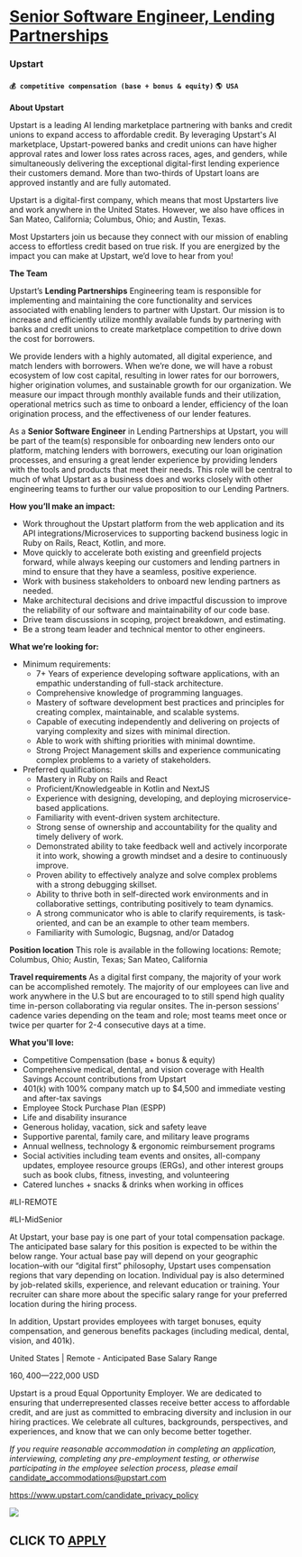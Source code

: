# [Senior Software Engineer, Lending Partnerships](https://www.remotewlb.com/apply/senior-software-engineer-lending-partnerships-80360)  
### Upstart  
#### `💰 competitive compensation (base + bonus & equity)` `🌎 USA`  

**About Upstart**

Upstart is a leading AI lending marketplace partnering with banks and credit unions to expand access to affordable credit. By leveraging Upstart's AI marketplace, Upstart-powered banks and credit unions can have higher approval rates and lower loss rates across races, ages, and genders, while simultaneously delivering the exceptional digital-first lending experience their customers demand. More than two-thirds of Upstart loans are approved instantly and are fully automated.

Upstart is a digital-first company, which means that most Upstarters live and work anywhere in the United States. However, we also have offices in San Mateo, California; Columbus, Ohio; and Austin, Texas.

Most Upstarters join us because they connect with our mission of enabling access to effortless credit based on true risk. If you are energized by the impact you can make at Upstart, we’d love to hear from you!

 **The Team**

Upstart’s **Lending Partnerships** Engineering team is responsible for implementing and maintaining the core functionality and services associated with enabling lenders to partner with Upstart. Our mission is to increase and efficiently utilize monthly available funds by partnering with banks and credit unions to create marketplace competition to drive down the cost for borrowers.

We provide lenders with a highly automated, all digital experience, and match lenders with borrowers. When we’re done, we will have a robust ecosystem of low cost capital, resulting in lower rates for our borrowers, higher origination volumes, and sustainable growth for our organization. We measure our impact through monthly available funds and their utilization, operational metrics such as time to onboard a lender, efficiency of the loan origination process, and the effectiveness of our lender features.

As a **Senior Software Engineer** in Lending Partnerships at Upstart, you will be part of the team(s) responsible for onboarding new lenders onto our platform, matching lenders with borrowers, executing our loan origination processes, and ensuring a great lender experience by providing lenders with the tools and products that meet their needs. This role will be central to much of what Upstart as a business does and works closely with other engineering teams to further our value proposition to our Lending Partners.

**How you’ll make an impact:**

  * Work throughout the Upstart platform from the web application and its API integrations/Microservices to supporting backend business logic in Ruby on Rails, React, Kotlin, and more.
  * Move quickly to accelerate both existing and greenfield projects forward, while always keeping our customers and lending partners in mind to ensure that they have a seamless, positive experience.
  * Work with business stakeholders to onboard new lending partners as needed.
  * Make architectural decisions and drive impactful discussion to improve the reliability of our software and maintainability of our code base.
  * Drive team discussions in scoping, project breakdown, and estimating.
  * Be a strong team leader and technical mentor to other engineers.

**What we’re looking for:**

  * Minimum requirements:
    * 7+ Years of experience developing software applications, with an empathic understanding of full-stack architecture.
    * Comprehensive knowledge of programming languages.
    * Mastery of software development best practices and principles for creating complex, maintainable, and scalable systems.
    * Capable of executing independently and delivering on projects of varying complexity and sizes with minimal direction.
    * Able to work with shifting priorities with minimal downtime.
    * Strong Project Management skills and experience communicating complex problems to a variety of stakeholders.
  * Preferred qualifications:
    * Mastery in Ruby on Rails and React
    * Proficient/Knowledgeable in Kotlin and NextJS
    * Experience with designing, developing, and deploying microservice-based applications.
    * Familiarity with event-driven system architecture.
    * Strong sense of ownership and accountability for the quality and timely delivery of work.
    * Demonstrated ability to take feedback well and actively incorporate it into work, showing a growth mindset and a desire to continuously improve.
    * Proven ability to effectively analyze and solve complex problems with a strong debugging skillset.
    * Ability to thrive both in self-directed work environments and in collaborative settings, contributing positively to team dynamics.
    * A strong communicator who is able to clarify requirements, is task-oriented, and can be an example to other team members.
    * Familiarity with Sumologic, Bugsnag, and/or Datadog

**Position location** This role is available in the following locations: Remote; Columbus, Ohio; Austin, Texas; San Mateo, California

**Travel requirements** As a digital first company, the majority of your work can be accomplished remotely. The majority of our employees can live and work anywhere in the U.S but are encouraged to to still spend high quality time in-person collaborating via regular onsites. The in-person sessions’ cadence varies depending on the team and role; most teams meet once or twice per quarter for 2-4 consecutive days at a time.

**What you'll love:**

  * Competitive Compensation (base + bonus & equity)
  * Comprehensive medical, dental, and vision coverage with Health Savings Account contributions from Upstart 
  * 401(k) with 100% company match up to $4,500 and immediate vesting and after-tax savings
  * Employee Stock Purchase Plan (ESPP)
  * Life and disability insurance
  * Generous holiday, vacation, sick and safety leave 
  * Supportive parental, family care, and military leave programs
  * Annual wellness, technology & ergonomic reimbursement programs
  * Social activities including team events and onsites, all-company updates, employee resource groups (ERGs), and other interest groups such as book clubs, fitness, investing, and volunteering
  * Catered lunches + snacks & drinks when working in offices

#LI-REMOTE

#LI-MidSenior

At Upstart, your base pay is one part of your total compensation package. The anticipated base salary for this position is expected to be within the below range. Your actual base pay will depend on your geographic location–with our “digital first” philosophy, Upstart uses compensation regions that vary depending on location. Individual pay is also determined by job-related skills, experience, and relevant education or training. Your recruiter can share more about the specific salary range for your preferred location during the hiring process.

In addition, Upstart provides employees with target bonuses, equity compensation, and generous benefits packages (including medical, dental, vision, and 401k).

United States | Remote - Anticipated Base Salary Range

$160,400—$222,000 USD

Upstart is a proud Equal Opportunity Employer. We are dedicated to ensuring that underrepresented classes receive better access to affordable credit, and are just as committed to embracing diversity and inclusion in our hiring practices. We celebrate all cultures, backgrounds, perspectives, and experiences, and know that we can only become better together.

_If you require reasonable accommodation in completing an application, interviewing, completing any pre-employment testing, or otherwise participating in the employee selection process, please email_ candidate_accommodations@upstart.com

https://www.upstart.com/candidate_privacy_policy

![](https://remotive.com/job/track/1903121/blank.gif?source=public_api)  
## CLICK TO [APPLY](https://www.remotewlb.com/apply/senior-software-engineer-lending-partnerships-80360)

